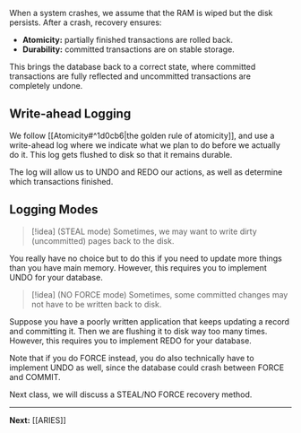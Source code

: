 When a system crashes, we assume that the RAM is wiped but the disk persists. After a crash, recovery ensures:

* **Atomicity:** partially finished transactions are rolled back.
* **Durability:** committed transactions are on stable storage.

This brings the database back to a correct state, where committed transactions are fully reflected and uncommitted transactions are completely undone.

## Write-ahead Logging

We follow [[Atomicity#^1d0cb6|the golden rule of atomicity]], and use a write-ahead log where we indicate what we plan to do before we actually do it. This log gets flushed to disk so that it remains durable.

The log will allow us to UNDO and REDO our actions, as well as determine which transactions finished.

## Logging Modes

> [!idea] (STEAL mode)
> Sometimes, we may want to write dirty (uncommitted) pages back to the disk.

You really have no choice but to do this if you need to update more things than you have main memory. However, this requires you to implement UNDO for your database.

> [!idea] (NO FORCE mode)
> Sometimes, some committed changes may not have to be written back to disk.

Suppose you have a poorly written application that keeps updating a record and committing it. Then we are flushing it to disk way too many times. However, this requires you to implement REDO for your database.

Note that if you do FORCE instead, you do also technically have to implement UNDO as well, since the database could crash between FORCE and COMMIT.

Next class, we will discuss a STEAL/NO FORCE recovery method.

---

**Next:** [[ARIES]]